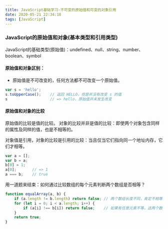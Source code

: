 ```yaml
---
title: JavaScript基础学习-不可变的原始值和可变的对象引用
date: 2020-05-21 22:34:18
tags: [JavaScript]
---
```


### JavaScript的原始值和对象(基本类型和引用类型)

JavaScript的基础类型(原始值)：undefined、null、string、number、boolean、symbol

#### 原始值和对象区别：

- 原始值是不可改变的，任何方法都不可改变一个原始值。

```javascript
var s = 'hello';
s.toUpperCase();    // 返回 HELLO，但是并没有改变 s 的值
s                   // => hello，原始值并未发生改变
```

#### 原始值和对象的比较

原始值的比较是值的比较。
对象的比较并非是值的比较：即使两个对象包含同样的属性及同样的值，也是不相等的。

对象值是引用，对象的比较是引用的比较：当且仅当它们指向同一个地址内存，它们才相等。

```javascript
var a = [];
var b = a;
b[0] = 1;
a[0];       // => 1
a === b;    // true
```

用一道题来结束：如何通过比较数组的每个元素判断两个数组是否相等？

```javascript
function equalArray(a, b) {
    if (a.length != b.length) return false; // 两个数组长度不同，肯定不相等
    for (let i = 0; i < a.length; i++) {
        if (a[i] !== b[i]) return false;    // 如果有任意元素不等，这两个数组就不想等
    }
    return true;
}
```